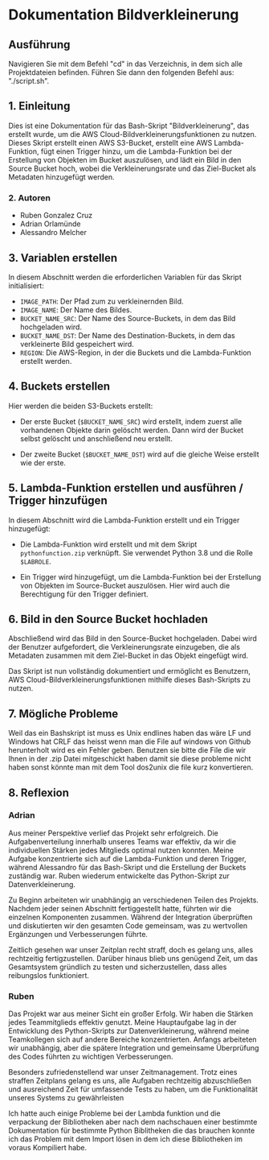 # Dokumentation Bildverkleinerung

## Ausführung

Navigieren Sie mit dem Befehl "cd" in das Verzeichnis, in dem sich alle Projektdateien befinden. Führen Sie dann den folgenden Befehl aus: "./script.sh".

## 1. Einleitung

Dies ist eine Dokumentation für das Bash-Skript "Bildverkleinerung", das erstellt wurde, um die AWS Cloud-Bildverkleinerungsfunktionen zu nutzen. Dieses Skript erstellt einen AWS S3-Bucket, erstellt eine AWS Lambda-Funktion, fügt einen Trigger hinzu, um die Lambda-Funktion bei der Erstellung von Objekten im Bucket auszulösen, und lädt ein Bild in den Source Bucket hoch, wobei die Verkleinerungsrate und das Ziel-Bucket als Metadaten hinzugefügt werden.

### 2. Autoren

- Ruben Gonzalez Cruz
- Adrian Orlamünde
- Alessandro Melcher

## 3. Variablen erstellen

In diesem Abschnitt werden die erforderlichen Variablen für das Skript initialisiert:

- `IMAGE_PATH`: Der Pfad zum zu verkleinernden Bild.
- `IMAGE_NAME`: Der Name des Bildes.
- `BUCKET_NAME_SRC`: Der Name des Source-Buckets, in dem das Bild hochgeladen wird.
- `BUCKET_NAME_DST`: Der Name des Destination-Buckets, in dem das verkleinerte Bild gespeichert wird.
- `REGION`: Die AWS-Region, in der die Buckets und die Lambda-Funktion erstellt werden.

## 4. Buckets erstellen

Hier werden die beiden S3-Buckets erstellt:

- Der erste Bucket (`$BUCKET_NAME_SRC`) wird erstellt, indem zuerst alle vorhandenen Objekte darin gelöscht werden. Dann wird der Bucket selbst gelöscht und anschließend neu erstellt.

- Der zweite Bucket (`$BUCKET_NAME_DST`) wird auf die gleiche Weise erstellt wie der erste.

## 5. Lambda-Funktion erstellen und ausführen / Trigger hinzufügen

In diesem Abschnitt wird die Lambda-Funktion erstellt und ein Trigger hinzugefügt:

- Die Lambda-Funktion wird erstellt und mit dem Skript `pythonfunction.zip` verknüpft. Sie verwendet Python 3.8 und die Rolle `$LABROLE`.

- Ein Trigger wird hinzugefügt, um die Lambda-Funktion bei der Erstellung von Objekten im Source-Bucket auszulösen. Hier wird auch die Berechtigung für den Trigger definiert.

## 6. Bild in den Source Bucket hochladen

Abschließend wird das Bild in den Source-Bucket hochgeladen. Dabei wird der Benutzer aufgefordert, die Verkleinerungsrate einzugeben, die als Metadaten zusammen mit dem Ziel-Bucket in das Objekt eingefügt wird.

Das Skript ist nun vollständig dokumentiert und ermöglicht es Benutzern, AWS Cloud-Bildverkleinerungsfunktionen mithilfe dieses Bash-Skripts zu nutzen.

## 7. Mögliche Probleme

Weil das ein Bashskript ist muss es Unix endlines haben das wäre LF und Windows hat CRLF das heisst wenn man die File auf windows von Github herunterholt wird es ein Fehler geben.
Benutzen sie bitte die File die wir Ihnen in der .zip Datei mitgeschickt haben damit sie diese probleme nicht haben sonst könnte man mit dem Tool dos2unix die file kurz konvertieren.

## 8. Reflexion

### Adrian
Aus meiner Perspektive verlief das Projekt sehr erfolgreich. Die Aufgabenverteilung innerhalb unseres Teams war effektiv, da wir die individuellen Stärken jedes Mitglieds optimal nutzen konnten. Meine Aufgabe konzentrierte sich auf die Lambda-Funktion und deren Trigger, während Alessandro für das Bash-Skript und die Erstellung der Buckets zuständig war. Ruben wiederum entwickelte das Python-Skript zur Datenverkleinerung.

Zu Beginn arbeiteten wir unabhängig an verschiedenen Teilen des Projekts. Nachdem jeder seinen Abschnitt fertiggestellt hatte, führten wir die einzelnen Komponenten zusammen. Während der Integration überprüften und diskutierten wir den gesamten Code gemeinsam, was zu wertvollen Ergänzungen und Verbesserungen führte.

Zeitlich gesehen war unser Zeitplan recht straff, doch es gelang uns, alles rechtzeitig fertigzustellen. Darüber hinaus blieb uns genügend Zeit, um das Gesamtsystem gründlich zu testen und sicherzustellen, dass alles reibungslos funktioniert.

### Ruben
Das Projekt war aus meiner Sicht ein großer Erfolg. Wir haben die Stärken jedes Teammitglieds effektiv genutzt. Meine Hauptaufgabe lag in der Entwicklung des Python-Skripts zur Datenverkleinerung, während meine Teamkollegen sich auf andere Bereiche konzentrierten. Anfangs arbeiteten wir unabhängig, aber die spätere Integration und gemeinsame Überprüfung des Codes führten zu wichtigen Verbesserungen.

Besonders zufriedenstellend war unser Zeitmanagement. Trotz eines straffen Zeitplans gelang es uns, alle Aufgaben rechtzeitig abzuschließen und ausreichend Zeit für umfassende Tests zu haben, um die Funktionalität unseres Systems zu gewährleisten

Ich hatte auch einige Probleme bei der Lambda funktion und die verpackung der Bibliotheken aber nach dem nachschauen einer bestimmte Dokumentation für bestimmte Python Biblitheken die das brauchen konnte ich das Problem mit dem Import lösen in dem ich diese Bibliotheken im voraus Kompiliert habe.


